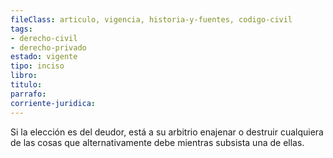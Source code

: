 ```yaml
---
fileClass: articulo, vigencia, historia-y-fuentes, codigo-civil
tags:
- derecho-civil
- derecho-privado
estado: vigente
tipo: inciso
libro:
titulo:
parrafo:
corriente-juridica:
---
```

Si la elección es del deudor, está a su arbitrio enajenar o destruir cualquiera de las cosas que alternativamente debe mientras subsista una de ellas.